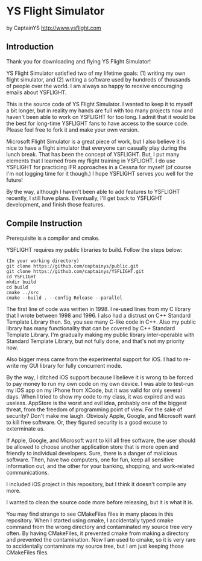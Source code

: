 # YS Flight Simulator

by CaptainYS
http://www.ysflight.com

## Introduction
Thank you for downloading and flying YS Flight Simulator!

YS Flight Simulator satisfied two of my lifetime goals: (1) writing my own flight simulator, and (2) writing a software used by hundreds of thousands of people over the world.  I am always so happy to receive encouraging emails about YSFLIGHT.

This is the source code of YS Flight Simulator.  I wanted to keep it to myself a bit longer, but in reality my hands are full with too many projects now and haven't been able to work on YSFLIGHT for too long.  I admit that it would be the best for long-time YSFLIGHT fans to have access to the source code.  Please feel free to fork it and make your own version.

Microsoft Flight Simulator is a great piece of work, but I also believe it is nice to have a flight simulator that everyone can casually play during the lunch break.  That has been the concept of YSFLIGHT.  But, I put many elements that I learned from my flight training in YSFLIGHT.  I do use YSFLIGHT for practicing IFR approaches in a Cessna for myself (of course I'm not logging time for it though.)  I hope YSFLIGHT serves you well for the future!

By the way, although I haven't been able to add features to YSFLIGHT recently, I still have plans.  Eventually, I'll get back to YSFLIGHT development, and finish those features.


## Compile Instruction
Prerequisite is a compiler and cmake.

YSFLIGHT requires my public libraries to build.  Follow the steps below:

```
(In your working directory)
git clone https://github.com/captainys/public.git
git clone https://github.com/captainys/YSFLIGHT.git
cd YSFLIGHT
mkdir build
cd build
cmake ../src
cmake --build . --config Release --parallel
```

The first line of code was written in 1998.  I re-used lines from my C library that I wrote between 1998 and 1996.  I also had a distrust on C++ Standard Template Library then.  So, you see many C-like code in C++.  Also my public library has many functionality that can be covered by C++ Standard Template Library.  I'm gradually making my public library inter-operable with Standard Template Library, but not fully done, and that's not my priority now.

Also bigger mess came from the experimental support for iOS.  I had to re-write my GUI library for fully concurrent mode.

By the way, I ditched iOS support because I believe it is wrong to be forced to pay money to run my own code on my own device.  I was able to test-run my iOS app on my iPhone from XCode, but it was valid for only several days.  When I tried to show my code to my class, it was expired and was useless.  AppStore is the worst and evil idea, probably one of the biggest threat, from the freedom of programming point of view.  For the sake of security?  Don't make me laugh.  Obviosly Apple, Google, and Microsoft want to kill free software.  Or, they figured security is a good excuse to exterminate us.

If Apple, Google, and Microsoft want to kill all free software, the user should be allowed to choose another application store that is more open and friendly to individual developers.  Sure, there is a danger of malicious software.  Then, have two computers, one for fun, keep all sensitive information out, and the other for your banking, shopping, and work-related communications.

I included iOS project in this repository, but I think it doesn't compile any more.

I wanted to clean the source code more before releasing, but it is what it is.

You may find strange to see CMakeFiles files in many places in this repository.  When I started using cmake, I accidentally typed cmake command from the wrong directory and contaminated my source tree very often.  By having CMakeFiles, it prevented cmake from making a directory and prevented the contamination.  Now I am used to cmake, so it is very rare to accidentally contaminate my source tree, but I am just keeping those CMakeFiles files.

